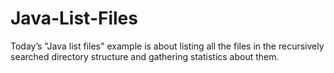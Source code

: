 Java-List-Files
===============

Today’s "Java list files" example is about listing all the files in the recursively searched directory structure and gathering statistics about them.
